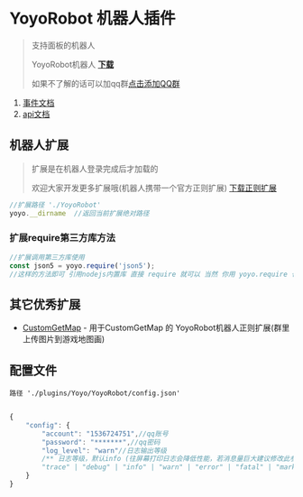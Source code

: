 # YoyoRobot 机器人插件

>支持面板的机器人
>
>YoyoRobot机器人 [**下载**](https://www.minebbs.net/resources/yoyorobot.4559/)
>
>如果不了解的话可以加qq群[点击添加QQ群](https://jq.qq.com/?_wv=1027&k=OrdpaLLX)

1. [事件文档](./event)
2. [api文档](./api)

## 机器人扩展

> 扩展是在机器人登录完成后才加载的
>
> 欢迎大家开发更多扩展哦(机器人携带一个官方正则扩展) [下载正则扩展](https://wwp.lanzoub.com/iaxZ40adfpgf)

```js
//扩展路径 './YoyoRobot'
yoyo.__dirname  //返回当前扩展绝对路径
```

### 扩展require第三方库方法
```js
//扩展调用第三方库使用
const json5 = yoyo.require('json5');
//这样的方法即可 引用nodejs内置库 直接 require 就可以 当然 你用 yoyo.require 也行
```

## 其它优秀扩展

- [CustomGetMap](https://www.minebbs.net/resources/customgetmap-yoyorobot.4341/) - 用于CustomGetMap 的 YoyoRobot机器人正则扩展(群里上传图片到游戏地图画)

## 配置文件 

```
路径 './plugins/Yoyo/YoyoRobot/config.json'
```



``` js

{
    "config": {
        "account": "1536724751",//qq账号
        "password": "*******",//qq密码
        "log_level": "warn"//日志输出等级
        /** 日志等级，默认info (往屏幕打印日志会降低性能，若消息量巨大建议修改此参数或重定向)
        "trace" | "debug" | "info" | "warn" | "error" | "fatal" | "mark" | "off" */
    }
}
```

